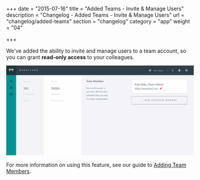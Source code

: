 +++
date = "2015-07-16"
title = "Added Teams - Invite & Manage Users"
description = "Changelog - Added Teams - Invite & Manage Users"
url = "changelog/added-teams"
section = "changelog"
category = "app"
weight = "04"

+++

We've added the ability to invite and manage users to a team account, so you can grant **read-only access** to your colleagues.

![../../src/img/changelog/04-team-invites.gif](../../src/img/changelog/04-team-invites.gif)

For more information on using this feature, see our guide to [Adding Team Members](../../using-barricade/#adding-team-members).